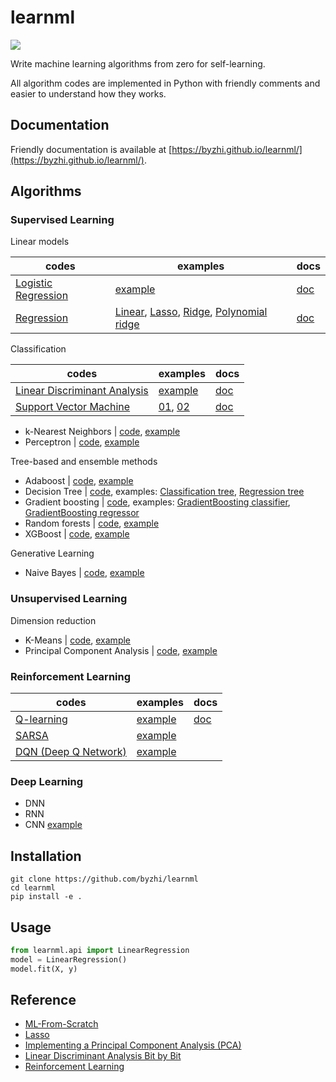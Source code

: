 # learnml
![](https://img.shields.io/badge/python-3.6+-blue.svg)

Write machine learning algorithms from zero for self-learning.

All algorithm codes are implemented in Python with friendly comments and easier to understand how they works.

## Documentation
Friendly documentation is available at [https://byzhi.github.io/learnml/](https://byzhi.github.io/learnml/). 

## Algorithms

### Supervised Learning
Linear models

| codes | examples | docs |
| --- | --- | --- |
| [Logistic Regression](./learnml/supervised/logistic_regression.py) | [example](./examples/example_LogisticRegression.py) | [doc](https://byzhi.github.io/learnml/supervised/logistic_regression.html) |
| [Regression](./learnml/supervised/regression.py) | [Linear](./examples/example_LinearRegression.py), [Lasso](./examples/example_LassoRegression.py), [Ridge](./examples/example_RidgeRegression.py), [Polynomial ridge](./examples/example_PolynomialRidgeRegression.py) | [doc](https://byzhi.github.io/learnml/supervised/linear_regression.html) |

Classification

| codes | examples | docs |
| --- | --- | --- |
| [Linear Discriminant Analysis](./learnml/supervised/linear_discriminant_analysis.py) | [example](./examples/example_PCA_LDA.py) | [doc](https://byzhi.github.io/learnml/supervised/linear_discriminant_analysis.html) |
| [Support Vector Machine](./learnml/supervised/support_vector_machine.py) | [01](./examples/example_svm.py), [02](./examples/example_svm_02.py) | [doc](https://byzhi.github.io/learnml/supervised/support_vector_machine.html) |

- k-Nearest Neighbors | [code](./learnml/supervised/k_nearest_neighbors.py), [example](./examples/example_KNeighborsClassifier.py)
- Perceptron | [code](./learnml/supervised/perceptron.py), [example](./examples/example_Perceptron.py)

Tree-based and ensemble methods

- Adaboost | [code](./learnml/supervised/adaboost.py), [example](./examples/example_Adaboost.py)
- Decision Tree | [code](./learnml/supervised/decision_tree.py), examples: [Classification tree](./examples/example_ClassificationTree.py), [Regression tree](./examples/example_RegressionTree.py)
- Gradient boosting | [code](./learnml/supervised/gradient_boosting.py), examples: [GradientBoosting classifier](./examples/example_GradientBoostingClassifier.py), [GradientBoosting regressor](./examples/example_GradientBoostingRegressor.py)
- Random forests | [code](./learnml/supervised/random_forest.py), [example](./examples/example_RandomForestClassifier.py)
- XGBoost | [code](./learnml/supervised/xgboost.py), [example](./examples/example_XGBoost.py)

Generative Learning

- Naive Bayes | [code](./learnml/supervised/naive_bayes.py), [example](./examples/example_GaussianNB.py)

### Unsupervised Learning

Dimension reduction

- K-Means | [code](./learnml/unsupervised/kmeans.py), [example](./examples/example_KMeans.py)
- Principal Component Analysis | [code](./learnml/unsupervised/principal_component_analysis.py), [example](./examples/example_PCA_LDA.py)


### Reinforcement Learning

| codes | examples | docs |
| --- | --- | --- |
| [Q-learning](./learnml/reinforcement/qlsarsa/base.py) | [example](./examples/example_QLearning.py) | [doc](https://byzhi.github.io/learnml/reinforcement/q_learning.html)
| [SARSA](./learnml/reinforcement/qlsarsa/base.py) | [example](./examples/example_SARSA.py) | |
| [DQN (Deep Q Network)](./learnml/reinforcement/dqn/DeepQNetwork.py) | [example](./examples/example_DeepQNetwork.py) | |

### Deep Learning
- DNN
- RNN
- CNN [example](./examples/example_CNN.py)

## Installation
```
git clone https://github.com/byzhi/learnml
cd learnml
pip install -e .
```

## Usage
```python
from learnml.api import LinearRegression
model = LinearRegression()
model.fit(X, y)
```

## Reference
- [ML-From-Scratch](https://github.com/eriklindernoren/ML-From-Scratch)
- [Lasso](https://github.com/satopirka/Lasso)
- [Implementing a Principal Component Analysis (PCA)](https://sebastianraschka.com/Articles/2014_pca_step_by_step.html)
- [Linear Discriminant Analysis Bit by Bit](https://sebastianraschka.com/Articles/2014_python_lda.html)
- [Reinforcement Learning](https://github.com/rlcode/reinforcement-learning)